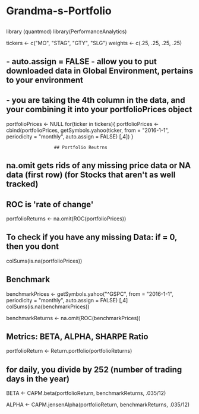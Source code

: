 # Grandma-s-Portfolio

##

library (quantmod) 
library(PerformanceAnalytics)

tickers <- c("MO", "STAG", "GTY", "SLG")
weights <- c(.25, .25, .25, .25)

## - auto.assign = FALSE - allow you to put downloaded data in Global Environment, pertains to your environment

## - you are taking the 4th column in the data, and your combining it into your portfolioPrices object

portfolioPrices <- NULL
for(ticker in tickers){
  portfolioPrices <- cbind(portfolioPrices, 
                           getSymbols.yahoo(ticker, from = "2016-1-1", periodicity = "monthly", auto.assign = FALSE) [,4])
}

                      ## Portfolio Reutrns

## na.omit gets rids of any missing price data or NA data (first row) (for Stocks that aren't as well tracked)

## ROC is 'rate of change'

portfolioReturns <- na.omit(ROC(portfolioPrices))

                           
## To check if you have any missing Data: if = 0, then you dont

colSums(is.na(portfolioPrices))

## Benchmark

benchmarkPrices <- getSymbols.yahoo("^GSPC", from = "2016-1-1", periodicity = "monthly", auto.assign = FALSE) [,4]
colSums(is.na(benchmarkPrices))

benchmarkReturns <- na.omit(ROC(benchmarkPrices))

## Metrics: BETA, ALPHA, SHARPE Ratio

portfolioReturn <- Return.portfolio(portfolioReturns)

## for daily, you divide by 252 (number of trading days in the year)

BETA <- CAPM.beta(portfolioReturn, benchmarkReturns, .035/12)

ALPHA <- CAPM.jensenAlpha(portfolioReturn, benchmarkReturns, .035/12)

